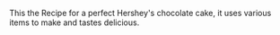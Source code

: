 This the Recipe for a perfect Hershey's chocolate cake, it uses various items to make and tastes delicious.
